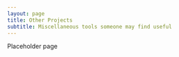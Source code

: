 ```yaml
---
layout: page
title: Other Projects
subtitle: Miscellaneous tools someone may find useful
---
```

Placeholder page